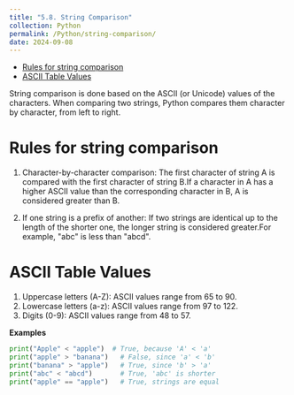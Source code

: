 ```yaml
---
title: "5.8. String Comparison"
collection: Python
permalink: /Python/string-comparison/
date: 2024-09-08
---
```

- [Rules for string comparison](#rules-for-string-comparison)
- [ASCII Table Values](#ascii-table-values)

String comparison is done based on the ASCII (or Unicode) values of the characters. When comparing two strings, Python compares them character by character, from left to right.

# Rules for string comparison
1. Character-by-character comparison: The first character of string A is compared with the first character of string B.If a character in A has a higher ASCII value than the corresponding character in B, A is considered greater than B.
   
2. If one string is a prefix of another: If two strings are identical up to the length of the shorter one, the longer string is considered greater.For example, "abc" is less than "abcd".

# ASCII Table Values
1. Uppercase letters (A-Z): ASCII values range from 65 to 90.
2. Lowercase letters (a-z): ASCII values range from 97 to 122.
3. Digits (0-9): ASCII values range from 48 to 57.

**Examples**
```python
print("Apple" < "apple")  # True, because 'A' < 'a'
print("apple" > "banana")   # False, since 'a' < 'b'
print("banana" > "apple")   # True, since 'b' > 'a'
print("abc" < "abcd")       # True, 'abc' is shorter
print("apple" == "apple")   # True, strings are equal

```
